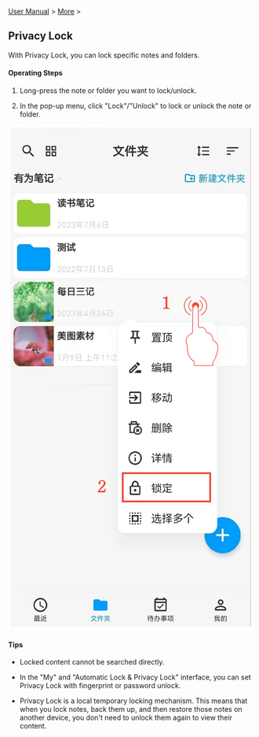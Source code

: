[User Manual](/dragonnest/drawnote/manual/en) > [More](/dragonnest/drawnote/manual/en/more) >

Privacy Lock
---
With Privacy Lock, you can lock specific notes and folders.

#### Operating Steps

1. Long-press the note or folder you want to lock/unlock.

2. In the pop-up menu, click "Lock"/"Unlock" to lock or unlock the note or folder.

![Privacy Lock](imgs/privacy_lock.png)

#### Tips
- Locked content cannot be searched directly.

- In the "My" and "Automatic Lock & Privacy Lock" interface, you can set Privacy Lock with fingerprint or password unlock.

- Privacy Lock is a local temporary locking mechanism. This means that when you lock notes, back them up, and then restore those notes on another device, you don't need to unlock them again to view their content.